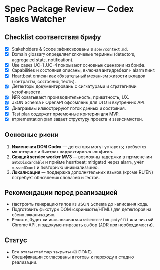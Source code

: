 # Spec Package Review — Codex Tasks Watcher

## Checklist соответствия брифу
- [x] Stakeholders & Scope зафиксированы в `spec/context.md`.
- [x] Domain glossary определяет ключевые термины (detectors, aggregated state, notification).
- [x] Use cases UC-1..UC-4 покрывают основные сценарии из брифа.
- [x] Capabilities и состояния описаны, включая антидребезг и alarm пинг.
- [x] Heartbeat описан как обязательный механизм живости вкладок (контракты, состояния, тесты).
- [x] Детекторы документированы с сигнатурами и стратегиями устойчивости.
- [x] NFR охватывают производительность, приватность, UX.
- [x] JSON Schema и OpenAPI оформлены для DTO и внутренних API.
- [x] Диаграммы иллюстрируют поток данных и состояния.
- [x] Test plan содержит приемочные критерии для MVP.
- [x] Implementation plan задаёт структуру проекта и зависимостей.

## Основные риски
1. **Изменения DOM Codex** — детекторы могут устареть; требуется мониторинг и быстрая корректировка конфигов.
2. **Спящий service worker MV3** — возможны задержки в применении `autoDiscardable` и приёме heartbeat; mitigated через alarm, учёт `missedCount` и повторную инициализацию.
3. **Локализация** — поддержка дополнительных языков (кроме RU/EN) потребует обновления словарей и тестов.

## Рекомендации перед реализацией
- Настроить генерацию типов из JSON Schema до написания кода.
- Подготовить фикстуры DOM (скриншоты/HTML) для детекторов на обеих локализациях.
- Решить, будет ли использоваться `webextension-polyfill` или чистый Chrome API, и задокументировать выбор (ADR при необходимости).

## Статус
- Все этапы roadmap закрыты (☑ DONE).
- Спецификации согласованы и готовы к переходу в стадию реализации.
